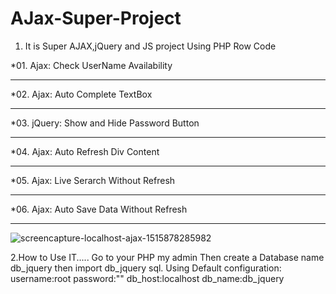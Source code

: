 # AJax-Super-Project
1. It is Super AJAX,jQuery and JS project Using PHP Row Code  

  *01. Ajax: Check UserName Availability <hr/>
  *02. Ajax: Auto Complete TextBox <hr/>
  *03. jQuery: Show and Hide Password Button <hr/>
  *04. Ajax: Auto Refresh Div Content <hr/>
  *05. Ajax: Live Serarch Without Refresh <hr/>
  *06. Ajax: Auto Save Data Without Refresh <hr/>

![screencapture-localhost-ajax-1515878285982](https://user-images.githubusercontent.com/29582239/34910173-ac6c06ca-f8d9-11e7-92c1-0060d2b7949c.png)



2.How to Use IT..... Go to your PHP my admin Then create a Database name db_jquery then import db_jquery sql. Using Default  configuration: username:root password:"" db_host:localhost db_name:db_jquery

